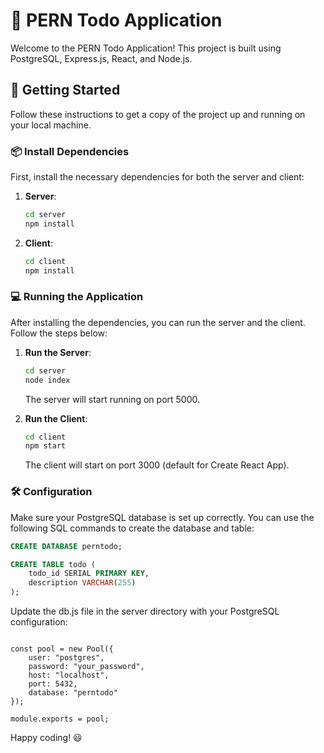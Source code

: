 # 📝 PERN Todo Application

Welcome to the PERN Todo Application! This project is built using PostgreSQL, Express.js, React, and Node.js.

## 🚀 Getting Started

Follow these instructions to get a copy of the project up and running on your local machine.

### 📦 Install Dependencies

First, install the necessary dependencies for both the server and client:

1. **Server**:
    ```bash
    cd server
    npm install
    ```

2. **Client**:
    ```bash
    cd client
    npm install
    ```

### 💻 Running the Application

After installing the dependencies, you can run the server and the client. Follow the steps below:

1. **Run the Server**:
    ```bash
    cd server
    node index
    ```
    The server will start running on port 5000.

2. **Run the Client**:
    ```bash
    cd client
    npm start
    ```
    The client will start on port 3000 (default for Create React App).

### 🛠️ Configuration

Make sure your PostgreSQL database is set up correctly. You can use the following SQL commands to create the database and table:

```sql
CREATE DATABASE perntodo;

CREATE TABLE todo (
    todo_id SERIAL PRIMARY KEY,
    description VARCHAR(255)
);
```
Update the db.js file in the server directory with your PostgreSQL configuration:

```const Pool = require("pg").Pool;

const pool = new Pool({
    user: "postgres",
    password: "your_password",
    host: "localhost",
    port: 5432,
    database: "perntodo"
});

module.exports = pool;
```

Happy coding! 😃
